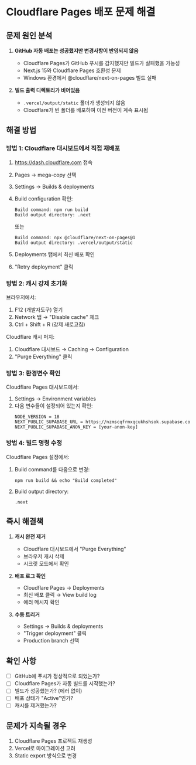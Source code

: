# Cloudflare Pages 배포 문제 해결

## 문제 원인 분석

1. **GitHub 자동 배포는 성공했지만 변경사항이 반영되지 않음**
   - Cloudflare Pages가 GitHub 푸시를 감지했지만 빌드가 실패했을 가능성
   - Next.js 15와 Cloudflare Pages 호환성 문제
   - Windows 환경에서 @cloudflare/next-on-pages 빌드 실패

2. **빌드 출력 디렉토리가 비어있음**
   - `.vercel/output/static` 폴더가 생성되지 않음
   - Cloudflare가 빈 폴더를 배포하여 이전 버전이 계속 표시됨

## 해결 방법

### 방법 1: Cloudflare 대시보드에서 직접 재배포

1. https://dash.cloudflare.com 접속
2. Pages → mega-copy 선택
3. Settings → Builds & deployments
4. Build configuration 확인:
   ```
   Build command: npm run build
   Build output directory: .next
   ```
   또는
   ```
   Build command: npx @cloudflare/next-on-pages@1
   Build output directory: .vercel/output/static
   ```

5. Deployments 탭에서 최신 배포 확인
6. "Retry deployment" 클릭

### 방법 2: 캐시 강제 초기화

브라우저에서:
1. F12 (개발자도구) 열기
2. Network 탭 → "Disable cache" 체크
3. Ctrl + Shift + R (강제 새로고침)

Cloudflare 캐시 퍼지:
1. Cloudflare 대시보드 → Caching → Configuration
2. "Purge Everything" 클릭

### 방법 3: 환경변수 확인

Cloudflare Pages 대시보드에서:
1. Settings → Environment variables
2. 다음 변수들이 설정되어 있는지 확인:
   ```
   NODE_VERSION = 18
   NEXT_PUBLIC_SUPABASE_URL = https://nzmscqfrmxqcukhshsok.supabase.co
   NEXT_PUBLIC_SUPABASE_ANON_KEY = [your-anon-key]
   ```

### 방법 4: 빌드 명령 수정

Cloudflare Pages 설정에서:
1. Build command를 다음으로 변경:
   ```
   npm run build && echo "Build completed"
   ```
2. Build output directory:
   ```
   .next
   ```

## 즉시 해결책

1. **캐시 완전 제거**
   - Cloudflare 대시보드에서 "Purge Everything"
   - 브라우저 캐시 삭제
   - 시크릿 모드에서 확인

2. **배포 로그 확인**
   - Cloudflare Pages → Deployments
   - 최신 배포 클릭 → View build log
   - 에러 메시지 확인

3. **수동 트리거**
   - Settings → Builds & deployments
   - "Trigger deployment" 클릭
   - Production branch 선택

## 확인 사항

- [ ] GitHub에 푸시가 정상적으로 되었는가?
- [ ] Cloudflare Pages가 자동 빌드를 시작했는가?
- [ ] 빌드가 성공했는가? (에러 없이)
- [ ] 배포 상태가 "Active"인가?
- [ ] 캐시를 제거했는가?

## 문제가 지속될 경우

1. Cloudflare Pages 프로젝트 재생성
2. Vercel로 마이그레이션 고려
3. Static export 방식으로 변경